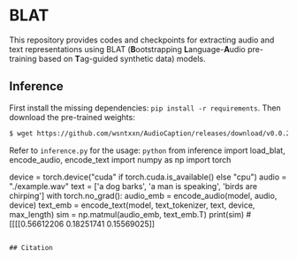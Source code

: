 # BLAT

This repository provides codes and checkpoints for extracting audio and text representations using BLAT (**B**ootstrapping **L**anguage-**A**udio pre-training based on **T**ag-guided synthetic data) models.

## Inference

First install the missing dependencies: `pip install -r requirements`. Then download the pre-trained weights:
```bash
$ wget https://github.com/wsntxxn/AudioCaption/releases/download/v0.0.2/contrastive_pretrain_cnn14_bertm.pth -O checkpoints/blat_cnn14_bertm/model.pth
```

Refer to `inference.py` for the usage:
```python```
from inference import load_blat, encode_audio, encode_text
import numpy as np
import torch

device = torch.device("cuda" if torch.cuda.is_available() else "cpu")
audio = "./example.wav"
text = ['a dog barks', 'a man is speaking', 'birds are chirping']
with torch.no_grad():
    audio_emb = encode_audio(model, audio, device)
    text_emb = encode_text(model, text_tokenizer, text, device, max_length)
sim = np.matmul(audio_emb, text_emb.T)
print(sim) # [[[[0.56612206 0.18251741 0.15569025]]
```

## Citation

